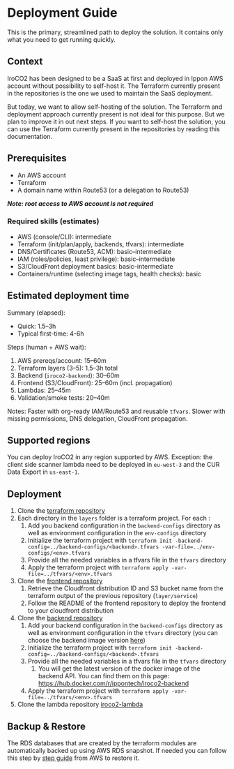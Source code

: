 # Deployment Guide

This is the primary, streamlined path to deploy the solution. It contains only what you need to get running quickly.

## Context

IroCO2 has been designed to be a SaaS at first and deployed in Ippon AWS account without possibility to self-host it. The Terraform currently present in the repositories is the one we used to maintain the SaaS deployment.

But today, we want to allow self-hosting of the solution. The Terraform and deployment approach currently present is not ideal for this purpose. But we plan to improve it in out next steps. If you want to self-host the solution, you can use the Terraform currently present in the repositories by reading this documentation.

## Prerequisites

- An AWS account
- Terraform
- A domain name within Route53 (or a delegation to Route53)

**_Note: root access to AWS account is not required_**

### Required skills (estimates)
- AWS (console/CLI): intermediate
- Terraform (init/plan/apply, backends, tfvars): intermediate
- DNS/Certificates (Route53, ACM): basic–intermediate
- IAM (roles/policies, least privilege): basic–intermediate
- S3/CloudFront deployment basics: basic–intermediate
- Containers/runtime (selecting image tags, health checks): basic

## Estimated deployment time
 
Summary (elapsed):
- Quick: 1.5–3h
- Typical first-time: 4-6h

Steps (human + AWS wait):
1) AWS prereqs/account: 15–60m
2) Terraform layers (3–5): 1.5–3h total
3) Backend (`iroco2-backend`): 30–60m
4) Frontend (S3/CloudFront): 25–60m (incl. propagation)
5) Lambdas: 25–45m
6) Validation/smoke tests: 20–40m

Notes: Faster with org-ready IAM/Route53 and reusable `tfvars`. Slower with missing permissions, DNS delegation, CloudFront propagation.

## Supported regions

You can deploy IroCO2 in any region supported by AWS. Exception: the client side scanner lambda need to be deployed in `eu-west-3` and the CUR Data Export in `us-east-1`.

## Deployment

1. Clone the [terraform repository](https://github.com/ippontech/iroco2-terraform-modules)
2. Each directory in the `layers` folder is a terraform project. For each : 
    1. Add you backend configuration in the `backend-configs` directory as well as environment configuration in the `env-configs` directory
    2. Initialize the terraform project with `terraform init -backend-config=../backend-configs/<backend>.tfvars -var-file=../env-configs/<env>.tfvars`
    3. Provide all the needed variables in a tfvars file in the `tfvars` directory
    4. Apply the terraform project with `terraform apply -var-file=../tfvars/<env>.tfvars`
3. Clone the [frontend repository](https://github.com/ippontech/iroco2-frontend)
    1. Retrieve the Cloudfront distribution ID and S3 bucket name from the terraform output of the previous repository (`layer/service`)
    2. Follow the README of the frontend repository to deploy the frontend to your cloudfront distribution
4. Clone the [backend repository](https://github.com/ippontech/iroco2-backend)
    1. Add your backend configuration in the `backend-configs` directory as well as environment configuration in the `tfvars` directory (you can choose the backend image version [here](https://github.com/orgs/ippontech/packages?repo_name=iroco2-backend))
    2. Initialize the terraform project with `terraform init -backend-config=../backend-configs/<backend>.tfvars`
    3. Provide all the needed variables in a tfvars file in the `tfvars` directory
        1. You will get the latest version of the docker image of the backend API. You can find them on this page: https://hub.docker.com/r/ippontech/iroco2-backend
    4. Apply the terraform project with `terraform apply -var-file=../tfvars/<env>.tfvars`
5. Clone the lambda repository [iroco2-lambda](https://github.com/ippontech/iroco2-lambdas)


## Backup & Restore

The RDS databases that are created by the terraform modules are automatically backed up using AWS RDS snapshot. If needed you can follow this step by [step guide](https://docs.aws.amazon.com/aws-backup/latest/devguide/restoring-rds.html) from AWS to restore it.